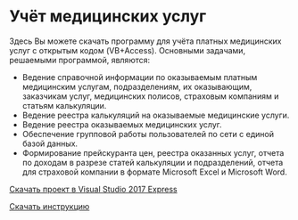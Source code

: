 # Учёт медицинских услуг
Здесь Вы можете скачать программу для учёта платных медицинских услуг с открытым кодом (VB+Access). Основными задачами, решаемыми программой, являются: 
  - Ведение справочной информации по оказываемым платным медицинским услугам, подразделениям, их оказывающим, заказчикам услуг, медицинских полисов, страховым компаниям и статьям калькуляции.
  - Ведение реестра калькуляций на оказываемые медицинские услуги.
  - Ведение реестра оказываемых медицинских услуг.
  - Обеспечение групповой работы пользователей по сети с единой базой данных.
  - Формирование прейскуранта цен, реестра оказанных услуг, отчета по доходам в разрезе статей калькуляции и подразделений, отчета для страховой компании в формате Microsoft Excel и Microsoft Word.
  
[Скачать проект в Visual Studio 2017 Express](https://github.com/RBaskakov/1C/UchetPU/УчётПУ.dt)

[Скачать инструкцию](https://github.com/RBaskakov/1C)
